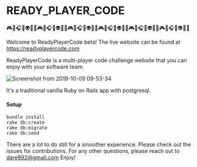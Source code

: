 # READY_PLAYER_CODE
:video_game::game_die::headphones::boom::alien::dancers::skull::video_game::game_die::headphones::boom::alien::dancers::skull::video_game::game_die::headphones::boom::alien::dancers::skull::video_game::game_die::headphones::boom::alien::dancers::skull::video_game::game_die::headphones::boom::alien::dancers::skull::video_game::game_die::headphones::boom::alien::dancers::skull:


Welcome to ReadyPlayerCode beta! The live website can be found at https://readyplayercode.com

ReadyPlayerCode is a multi-player code challenge website that you can enjoy with your software team. 

![Screenshot from 2019-10-09 09-53-34](https://user-images.githubusercontent.com/11829359/66502728-baa81c80-ea7a-11e9-979b-0017cb384998.png)

It's a traditional vanilla Ruby on Rails app with postgresql.

#### Setup
```
bundle install
rake db:create
rake db:migrate
rake db:seed
```

There are a lot to do still for a smoother experience. Please check out the issues for contributions.
For any other questions, please reach out to dare892@gmail.com
Enjoy!
